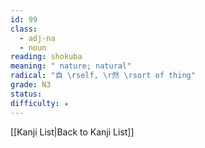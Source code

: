 ```yaml
---
id: 99
class:
  - adj-na
  - noun
reading: shokuba
meaning: " nature; natural"
radical: "自 \rself, \r然 \rsort of thing"
grade: N3
status:
difficulty: ★
---
```

[[Kanji List|Back to Kanji List]]